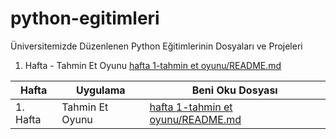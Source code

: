 # python-egitimleri
Üniversitemizde Düzenlenen Python Eğitimlerinin Dosyaları ve Projeleri

1. Hafta - Tahmin Et Oyunu [hafta 1-tahmin et oyunu/README.md](https://github.com/ktosiber/python-egitimleri/tree/master/hafta%201-tahmin%20et%20oyunu)

| Hafta | Uygulama | Beni Oku Dosyası |
| ------ | ------ | ------ |
| 1. Hafta | Tahmin Et Oyunu | [hafta 1-tahmin et oyunu/README.md](https://github.com/ktosiber/python-egitimleri/tree/master/hafta%201-tahmin%20et%20oyunu) | 
